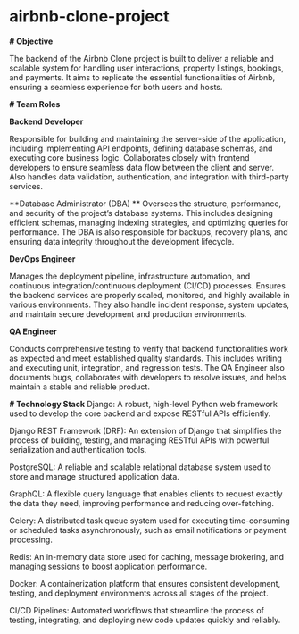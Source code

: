 # airbnb-clone-project
**# Objective**

The backend of the Airbnb Clone project is built to deliver a reliable and scalable system for handling user interactions, property listings, bookings, and payments. It aims to replicate the essential functionalities of Airbnb, ensuring a seamless experience for both users and hosts.

**# Team Roles**

**Backend Developer**

Responsible for building and maintaining the server-side of the application, including implementing API endpoints, defining database schemas, and executing core business logic. Collaborates closely with frontend developers to ensure seamless data flow between the client and server. Also handles data validation, authentication, and integration with third-party services.

**Database Administrator (DBA)
**
Oversees the structure, performance, and security of the project’s database systems. This includes designing efficient schemas, managing indexing strategies, and optimizing queries for performance. The DBA is also responsible for backups, recovery plans, and ensuring data integrity throughout the development lifecycle.

**DevOps Engineer**

Manages the deployment pipeline, infrastructure automation, and continuous integration/continuous deployment (CI/CD) processes. Ensures the backend services are properly scaled, monitored, and highly available in various environments. They also handle incident response, system updates, and maintain secure development and production environments.

**QA Engineer**

Conducts comprehensive testing to verify that backend functionalities work as expected and meet established quality standards. This includes writing and executing unit, integration, and regression tests. The QA Engineer also documents bugs, collaborates with developers to resolve issues, and helps maintain a stable and reliable product.

**# Technology Stack**
Django: A robust, high-level Python web framework used to develop the core backend and expose RESTful APIs efficiently.

Django REST Framework (DRF): An extension of Django that simplifies the process of building, testing, and managing RESTful APIs with powerful serialization and authentication tools.

PostgreSQL: A reliable and scalable relational database system used to store and manage structured application data.

GraphQL: A flexible query language that enables clients to request exactly the data they need, improving performance and reducing over-fetching.

Celery: A distributed task queue system used for executing time-consuming or scheduled tasks asynchronously, such as email notifications or payment processing.

Redis: An in-memory data store used for caching, message brokering, and managing sessions to boost application performance.

Docker: A containerization platform that ensures consistent development, testing, and deployment environments across all stages of the project.

CI/CD Pipelines: Automated workflows that streamline the process of testing, integrating, and deploying new code updates quickly and reliably.